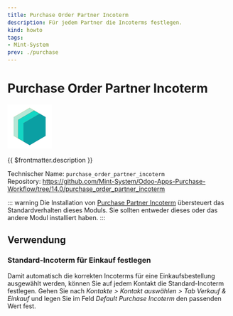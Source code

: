 ```yaml
---
title: Purchase Order Partner Incoterm
description: Für jedem Partner die Incoterms festlegen.
kind: howto
tags:
- Mint-System
prev: ./purchase
---
```

# Purchase Order Partner Incoterm
![icon_oms_box](attachments/icons_odoo_mint_system.png)

{{ $frontmatter.description }}

Technischer Name: `purchase_order_partner_incoterm`\
Repository: <https://github.com/Mint-System/Odoo-Apps-Purchase-Workflow/tree/14.0/purchase_order_partner_incoterm>

::: warning
Die Installation von [Purchase Partner Incoterm](Purchase%20Partner%20Incoterm.md) übersteuert das Standardverhalten dieses Moduls. Sie sollten entweder dieses oder das andere Modul installiert haben.
:::

## Verwendung

### Standard-Incoterm für Einkauf festlegen

Damit automatisch die korrekten Incoterms für eine Einkaufsbestellung ausgewählt werden, können Sie auf jedem Kontakt die Standard-Incoterm festlegen. Gehen Sie nach *Kontakte > Kontakt auswählen > Tab Verkauf & Einkauf* und legen Sie im Feld *Default Purchase Incoterm* den passenden Wert fest.
